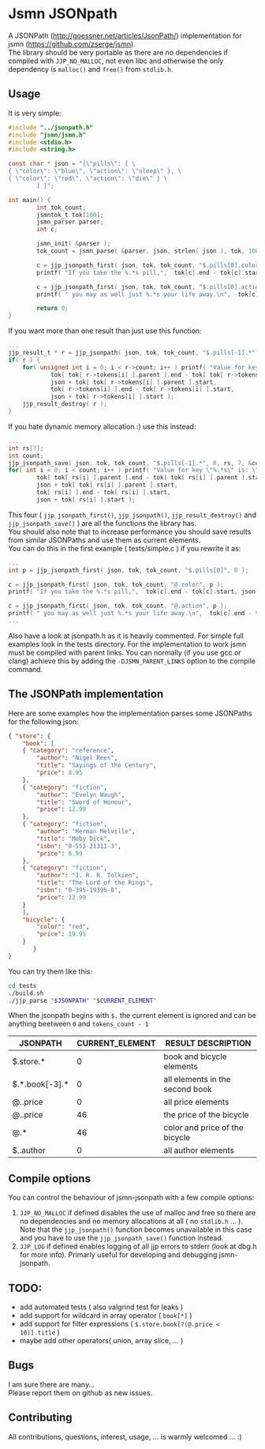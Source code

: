 # Jsmn JSONpath
A JSONPath (http://goessner.net/articles/JsonPath/) implementation for jsmn (https://github.com/zserge/jsmn).  
The library should be very portable as there are no dependencies if compiled with `JJP_NO_MALLOC`, not even libc
and otherwise the only dependency is `malloc()` and `free()` from `stdlib.h`.  

## Usage
It is very simple:
```c
#include "../jsonpath.h"
#include "jsmn/jsmn.h"
#include <stdio.h>
#include <string.h>

const char * json = "{\"pills\": [ \
{ \"color\": \"blue\", \"action\": \"sleep\" }, \
{ \"color\": \"red\", \"action\": \"die\" } \
        ] }";

int main() {
        int tok_count;
        jsmntok_t tok[100];
        jsmn_parser parser;
        int c;

        jsmn_init( &parser );
        tok_count = jsmn_parse( &parser, json, strlen( json ), tok, 100 );

        c = jjp_jsonpath_first( json, tok, tok_count, "$.pills[0].color", 0 );
        printf( "If you take the %.*s pill,",  tok[c].end - tok[c].start, json + tok[c].start );

        c = jjp_jsonpath_first( json, tok, tok_count, "$.pills[0].action", 0 );
        printf( " you may as well just %.*s your life away.\n",  tok[c].end - tok[c].start, json + tok[c].start );

        return 0;
}
```
If you want more than one result than just use this function:
```c
...
jjp_result_t * r = jjp_jsonpath( json, tok, tok_count, "$.pills[-1].*", 0 );
if( r ) {
	for( unsigned int i = 0; i < r->count; i++ ) printf( "Value for key \"%.*s\" is: \"%.*s\"\n",
			tok[ tok[ r->tokens[i] ].parent ].end - tok[ tok[ r->tokens[i] ].parent ].start,
			json + tok[ tok[ r->tokens[i] ].parent ].start,
			tok[ r->tokens[i] ].end - tok[ r->tokens[i] ].start,
			json + tok[ r->tokens[i] ].start );
	jjp_result_destroy( r );
}
```
If you hate dynamic memory allocation :) use this instead:
```c
...
int rs[7];
int count;
jjp_jsonpath_save( json, tok, tok_count, "$.pills[-1].*", 0, rs, 7, &count );
for( int i = 0; i < count; i++ ) printf( "Value for key \"%.*s\" is: \"%.*s\"\n",
		tok[ tok[ rs[i] ].parent ].end - tok[ tok[ rs[i] ].parent ].start,
		json + tok[ tok[ rs[i] ].parent ].start,
		tok[ rs[i] ].end - tok[ rs[i] ].start,
		json + tok[ rs[i] ].start );
```
This four ( `jjp_jsonpath_first()`, `jjp_jsonpath()`, `jjp_result_destroy()` and `jjp_jsonpath_save()` ) are all the functions the library has.  
You should also note that to increase performance you should save results from similar JSONPaths and use them as current elements.  
You can do this in the first example ( tests/simple.c ) if you rewrite it as:
```c
...
int p = jjp_jsonpath_first( json, tok, tok_count, "$.pills[0]", 0 );

c = jjp_jsonpath_first( json, tok, tok_count, "@.color", p );
printf( "If you take the %.*s pill,",  tok[c].end - tok[c].start, json + tok[c].start );

c = jjp_jsonpath_first( json, tok, tok_count, "@.action", p );
printf( " you may as well just %.*s your life away.\n",  tok[c].end - tok[c].start, json + tok[c].start );
...
```
Also have a look at jsonpath.h as it is heavily commented.
For simple full examples look in the tests directory. For the implementation to work jsmn must be compiled with parent links.
You can normally (if you use gcc or clang) achieve this by adding the `-DJSMN_PARENT_LINKS` option to the compile command.

## The JSONPath implementation
Here are some examples how the implementation parses some JSONPaths for the following json:
```json
{ "store": {
	"book": [
	{ "category": "reference",
		"author": "Nigel Rees",
		"title": "Sayings of the Century",
		"price": 8.95
	},
	{ "category": "fiction",
		"author": "Evelyn Waugh",
		"title": "Sword of Honour",
		"price": 12.99
	},
	{ "category": "fiction",
		"author": "Herman Melville",
		"title": "Moby Dick",
		"isbn": "0-553-21311-3",
		"price": 8.99
	},
	{ "category": "fiction",
		"author": "J. R. R. Tolkien",
		"title": "The Lord of the Rings",
		"isbn": "0-395-19395-8",
		"price": 22.99
	}
	],
	"bicycle": {
		"color": "red",
		"price": 19.95
	}
	   }
}
```
  
You can try them like this:
```bash
cd tests
./build.sh
./jjp_parse "$JSONPATH" "$CURRENT_ELEMENT"
```
  
When the jsonpath begins with `$.` the current element is ignored and can be anything beetween `0` and `tokens_count - 1`  
  
|         JSONPATH | CURRENT\_ELEMENT |              RESULT DESCRIPTION |
| ---------------- | ---------------- | ------------------------------- |
|       $.store.\* |                0 |       book and bicycle elements |
| $.\*.book[-3].\* |                0 | all elements in the second book |
|         @..price |                0 |              all price elements |
|         @..price |               46 |        the price of the bicycle |
|             @.\* |               46 |  color and price of the bicycle |
|        $..author |                0 |             all author elements |
  
## Compile options
You can control the behaviour of jsmn-jsonpath with a few compile options:  
1. `JJP_NO_MALLOC` if defined disables the use of malloc and free so there are no dependencies and no memory allocations at all ( no `stdlib.h` ... ). Note that the `jjp_jsonpath()` function becomes unavailable in this case and you have to use the `jjp_jsonpath_save()` function instead.  
2. `JJP_LOG` if defined enables logging of all jjp errors to stderr (look at dbg.h for more info). Primarly useful for developing
and debugging jsmn-jsonpath.  
  
## TODO:  
- add automated tests ( also valgrind test for leaks )
- add support for wildcard in array operator ( `book[*]` )
- add support for filter expressions ( `$.store.book[?(@.price < 10)].title` )
- maybe add other operators( union, array slice, ... )  

## Bugs
I am sure there are many...  
Please report them on github as new issues.

## Contributing
All contributions, questions, interest, usage, ... is warmly welcomed ... :)  
